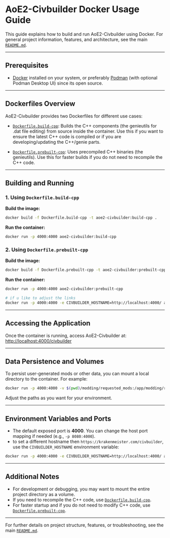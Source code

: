 # AoE2-Civbuilder Docker Usage Guide

This guide explains how to build and run AoE2-Civbuilder using Docker. For general project information, features, and architecture, see the main [`README.md`](README.md:1).

---

## Prerequisites

- [Docker](https://docs.docker.com/get-docker/) installed on your system, or preferably [Podman](https://podman.io/) (with optional Podman Desktop UI) since its open source.

---

## Dockerfiles Overview

AoE2-Civbuilder provides two Dockerfiles for different use cases:

- [`Dockerfile.build-cpp`](Dockerfile.build-cpp:1):
  Builds the C++ components (the genieutils  for .dat file editing) from source inside the container. Use this if you want to ensure the latest C++ code is compiled or if you are developing/updating the C++/genie parts.

- [`Dockerfile.prebuilt-cpp`](Dockerfile.prebuilt-cpp:1):
  Uses precompiled C++ binaries (the genieutils). Use this for faster builds if you do not need to recompile the C++ code.

---

## Building and Running

### 1. Using `Dockerfile.build-cpp`

**Build the image:**
```sh
docker build -f Dockerfile.build-cpp -t aoe2-civbuilder:build-cpp .
```

**Run the container:**
```sh
docker run -p 4000:4000 aoe2-civbuilder:build-cpp
```

### 2. Using `Dockerfile.prebuilt-cpp`

**Build the image:**
```sh
docker build -f Dockerfile.prebuilt-cpp -t aoe2-civbuilder:prebuilt-cpp .
```

**Run the container:**
```sh
docker run -p 4000:4000 aoe2-civbuilder:prebuilt-cpp

# if u like to adjust the links
docker run -p 4000:4000 -e CIVBUILDER_HOSTNAME=http://localhost:4000/ aoe2-civbuilder:prebuilt-cpp 
```

---

## Accessing the Application

Once the container is running, access AoE2-Civbuilder at:  
[http://localhost:4000/civbuilder](http://localhost:4000/civbuilder)

---

## Data Persistence and Volumes

To persist user-generated mods or other data, you can mount a local directory to the container. For example:

```sh
docker run -p 4000:4000 -v $(pwd)/modding/requested_mods:/app/modding/requested_mods aoe2-civbuilder:build-cpp
```

Adjust the paths as you want for your environment.

---

## Environment Variables and Ports

- The default exposed port is **4000**. You can change the host port mapping if needed (e.g., `-p 8080:4000`).
- to set a different hostname then `https://krakenmeister.com/civbuilder`, use the `CIVBUILDER_HOSTNAME` environment variable:
```sh
docker run -p 4000:4000 -e CIVBUILDER_HOSTNAME=http://localhost:4000/ aoe2-civbuilder:prebuilt-cpp
```

---

## Additional Notes

- For development or debugging, you may want to mount the entire project directory as a volume.
- If you need to recompile the C++ code, use [`Dockerfile.build-cpp`](Dockerfile.build-cpp:1).
- For faster startup and if you do not need to modify C++ code, use [`Dockerfile.prebuilt-cpp`](Dockerfile.prebuilt-cpp:1).

---

For further details on project structure, features, or troubleshooting, see the main [`README.md`](README.md:1).